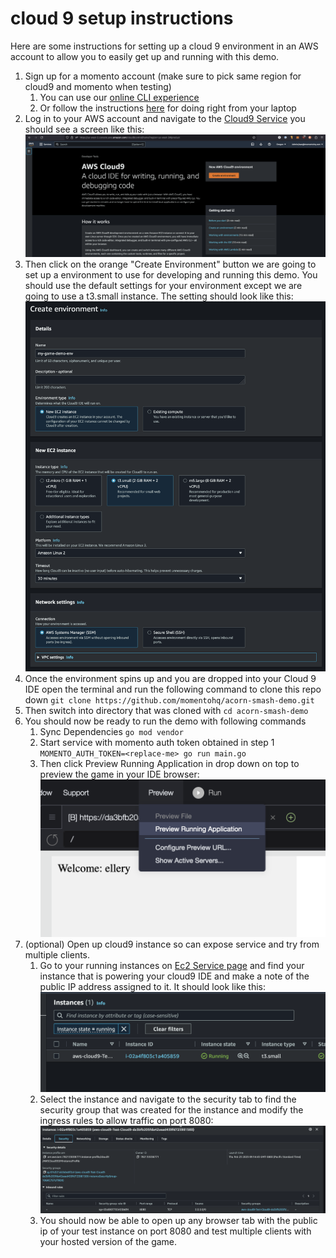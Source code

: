 # cloud 9 setup instructions

Here are some instructions for setting up a cloud 9 environment in an AWS account to allow you to easily get up and 
running with this demo.


1. Sign up for a momento account (make sure to pick same region for cloud9 and momento when testing)
   1. You can use our [online CLI experience](https://play.instruqt.com/embed/momento/tracks/sandbox-container-1challenge?token=em_14J4EucaTHzL0rXw&finish_btn_target=_top&finish_btn_text=Return+to+Docs&finish_btn_url=https%3A%2F%2Fdocs.momentohq.com%2Fgetting-started#try-our-cli-and-an-sdk-in-your-browser) 
   2. Or follow the instructions [here](https://docs.momentohq.com/getting-started#install-the-momento-command-line-interface-cli) for doing right from your laptop
2. Log in to your AWS account and navigate to the [Cloud9 Service](https://us-west-2.console.aws.amazon.com/cloud9control/home?region=us-east-1#/product) you should see a screen like this:
   ![Cloud9Welcome.png](imgs/Cloud9Welcome.png)
3. Then click on the orange "Create Environment" button we are going to set up a environment to use for developing and running this demo. You should use the default settings for your environment except we are going to  use a t3.small instance. The setting should look like this:
    ![Cloud9Setup.png](imgs/Cloud9SetUp.png)
4. Once the environment spins up and you are dropped into your Cloud 9 IDE open the terminal and run the following command to clone this repo down 
    `git clone https://github.com/momentohq/acorn-smash-demo.git`
5. Then switch into directory that was cloned with `cd acorn-smash-demo`
6. You should now be ready to run the demo with following commands
   1. Sync Dependencies `go mod vendor`
   2. Start service with momento auth token obtained in step 1
        `MOMENTO_AUTH_TOKEN=<replace-me> go run main.go`
   3. Then click Preview Running Application in drop down on top to preview the game in your IDE browser:
      ![preview-app.png](imgs/preview-app.png)
7. (optional) Open up cloud9 instance so can expose service and try from multiple clients.
   1. Go to your running instances on [Ec2 Service page](https://us-east-1.console.aws.amazon.com/ec2/home?region=us-east-1#Instances:instanceState=running) and find your instance that is powering your cloud9 IDE and make a note of the public IP address assigned to it. It should look like this:
        ![instance.png](imgs/instance.png)
   2. Select the instance and navigate to the security tab to find the security group that was created for the instance and modify the ingress rules to allow traffic on port 8080:
      ![sg.png](imgs/sg.png)
   3. You should now be able to open up any browser tab with the public ip of your test instance on port 8080 and test multiple clients with your hosted version of the game.
